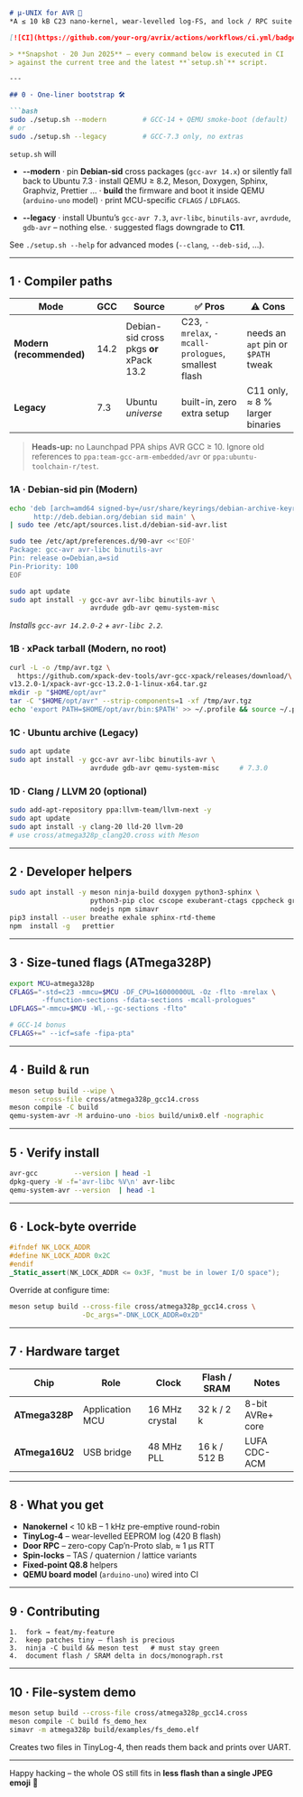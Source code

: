 ````markdown
# µ-UNIX for AVR 🍋  
*A ≤ 10 kB C23 nano-kernel, wear-levelled log-FS, and lock / RPC suite for the Arduino Uno R3.*

[![CI](https://github.com/your-org/avrix/actions/workflows/ci.yml/badge.svg)](https://github.com/your-org/avrix/actions)

> **Snapshot · 20 Jun 2025** – every command below is executed in CI
> against the current tree and the latest **`setup.sh`** script.

---

## 0 · One-liner bootstrap 🛠

```bash
sudo ./setup.sh --modern         # GCC-14 + QEMU smoke-boot (default)
# or
sudo ./setup.sh --legacy         # GCC-7.3 only, no extras
````

`setup.sh` will

* **--modern**   · pin **Debian-sid** cross packages (`gcc-avr 14.x`) or silently fall back to Ubuntu 7.3
  · install QEMU ≥ 8.2, Meson, Doxygen, Sphinx, Graphviz, Prettier …
  · **build** the firmware and boot it inside QEMU (`arduino-uno` model)
  · print MCU-specific `CFLAGS` / `LDFLAGS`.

* **--legacy**   · install Ubuntu’s `gcc-avr 7.3`, `avr-libc`, `binutils-avr`, `avrdude`, `gdb-avr` – nothing else.
  · suggested flags downgrade to **C11**.

See `./setup.sh --help` for advanced modes (`--clang`, `--deb-sid`, …).

---

## 1 · Compiler paths

| Mode                     | GCC  | Source                                  | ✅ Pros                                             | ⚠️ Cons                             |
| ------------------------ | ---- | --------------------------------------- | -------------------------------------------------- | ----------------------------------- |
| **Modern (recommended)** | 14.2 | Debian-sid cross pkgs **or** xPack 13.2 | C23, `-mrelax`, `-mcall-prologues`, smallest flash | needs an `apt` pin or `$PATH` tweak |
| **Legacy**               | 7.3  | Ubuntu *universe*                       | built-in, zero extra setup                         | C11 only, ≈ 8 % larger binaries     |

> **Heads-up:** no Launchpad PPA ships AVR GCC ≥ 10.
> Ignore old references to `ppa:team-gcc-arm-embedded/avr` or `ppa:ubuntu-toolchain-r/test`.

### 1A · Debian-sid pin (Modern)

```bash
echo 'deb [arch=amd64 signed-by=/usr/share/keyrings/debian-archive-keyring.gpg] \
      http://deb.debian.org/debian sid main' \
| sudo tee /etc/apt/sources.list.d/debian-sid-avr.list

sudo tee /etc/apt/preferences.d/90-avr <<'EOF'
Package: gcc-avr avr-libc binutils-avr
Pin: release o=Debian,a=sid
Pin-Priority: 100
EOF

sudo apt update
sudo apt install -y gcc-avr avr-libc binutils-avr \
                    avrdude gdb-avr qemu-system-misc
```

*Installs `gcc-avr 14.2.0-2` + `avr-libc 2.2`.*

### 1B · xPack tarball (Modern, no root)

```bash
curl -L -o /tmp/avr.tgz \
  https://github.com/xpack-dev-tools/avr-gcc-xpack/releases/download/\
v13.2.0-1/xpack-avr-gcc-13.2.0-1-linux-x64.tar.gz
mkdir -p "$HOME/opt/avr"
tar -C "$HOME/opt/avr" --strip-components=1 -xf /tmp/avr.tgz
echo 'export PATH=$HOME/opt/avr/bin:$PATH' >> ~/.profile && source ~/.profile
```

### 1C · Ubuntu archive (Legacy)

```bash
sudo apt update
sudo apt install -y gcc-avr avr-libc binutils-avr \
                    avrdude gdb-avr qemu-system-misc     # 7.3.0
```

### 1D · Clang / LLVM 20 (optional)

```bash
sudo add-apt-repository ppa:llvm-team/llvm-next -y
sudo apt update
sudo apt install -y clang-20 lld-20 llvm-20
# use cross/atmega328p_clang20.cross with Meson
```

---

## 2 · Developer helpers

```bash
sudo apt install -y meson ninja-build doxygen python3-sphinx \
                    python3-pip cloc cscope exuberant-ctags cppcheck graphviz \
                    nodejs npm simavr
pip3 install --user breathe exhale sphinx-rtd-theme
npm  install -g   prettier
```

---

## 3 · Size-tuned flags (ATmega328P)

```bash
export MCU=atmega328p
CFLAGS="-std=c23 -mmcu=$MCU -DF_CPU=16000000UL -Oz -flto -mrelax \
        -ffunction-sections -fdata-sections -mcall-prologues"
LDFLAGS="-mmcu=$MCU -Wl,--gc-sections -flto"

# GCC-14 bonus
CFLAGS+=" --icf=safe -fipa-pta"
```

---

## 4 · Build & run

```bash
meson setup build --wipe \
      --cross-file cross/atmega328p_gcc14.cross
meson compile -C build
qemu-system-avr -M arduino-uno -bios build/unix0.elf -nographic
```

---

## 5 · Verify install

```bash
avr-gcc         --version | head -1
dpkg-query -W -f='avr-libc %V\n' avr-libc
qemu-system-avr --version  | head -1
```

---

## 6 · Lock-byte override

```c
#ifndef NK_LOCK_ADDR
#define NK_LOCK_ADDR 0x2C
#endif
_Static_assert(NK_LOCK_ADDR <= 0x3F, "must be in lower I/O space");
```

Override at configure time:

```bash
meson setup build --cross-file cross/atmega328p_gcc14.cross \
                  -Dc_args="-DNK_LOCK_ADDR=0x2D"
```

---

## 7 · Hardware target

| Chip           | Role            | Clock          | Flash / SRAM | Notes            |
| -------------- | --------------- | -------------- | ------------ | ---------------- |
| **ATmega328P** | Application MCU | 16 MHz crystal | 32 k / 2 k   | 8-bit AVRe+ core |
| **ATmega16U2** | USB bridge      | 48 MHz PLL     | 16 k / 512 B | LUFA CDC-ACM     |

---

## 8 · What you get

* **Nanokernel** < 10 kB – 1 kHz pre-emptive round-robin
* **TinyLog-4** – wear-levelled EEPROM log (420 B flash)
* **Door RPC** – zero-copy Cap’n-Proto slab, ≈ 1 µs RTT
* **Spin-locks** – TAS / quaternion / lattice variants
* **Fixed-point Q8.8** helpers
* **QEMU board model** (`arduino-uno`) wired into CI

---

## 9 · Contributing

```text
1.  fork → feat/my-feature
2.  keep patches tiny – flash is precious
3.  ninja -C build && meson test   # must stay green
4.  document flash / SRAM delta in docs/monograph.rst
```

---

## 10 · File-system demo

```bash
meson setup build --cross-file cross/atmega328p_gcc14.cross
meson compile -C build fs_demo_hex
simavr -m atmega328p build/examples/fs_demo.elf
```

Creates two files in TinyLog-4, then reads them back and prints over UART.

---

Happy hacking – the whole OS still fits in **less flash than a single JPEG emoji** 🐜

```
```
